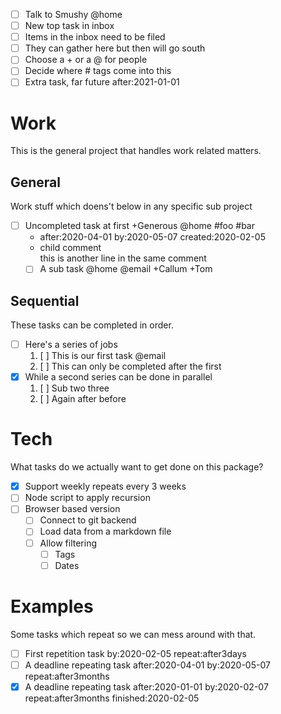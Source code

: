 - [ ] Talk to Smushy @home
- [ ] New top task in inbox
- [ ] Items in the inbox need to be filed
- [ ] They can gather here but then will go south
- [ ] Choose a + or a @ for people
- [ ] Decide where # tags come into this
- [ ] Extra task, far future after:2021-01-01

# Work

This is the general project that handles work related matters.

## General

Work stuff which doens't below in any specific sub project

- [ ] Uncompleted task at first +Generous @home #foo #bar
  - after:2020-04-01 by:2020-05-07 created:2020-02-05
  - child comment  
    this is another line in the same comment
  - [ ] A sub task @home @email +Callum +Tom

## Sequential

These tasks can be completed in order.

- [ ] Here's a series of jobs
  1. [ ] This is our first task @email
  2. [ ] This can only be completed after the first
- [x] While a second series can be done in parallel
  1. [ ] Sub two three
  2. [ ] Again after before

# Tech

What tasks do we actually want to get done on this package?

- [x] Support weekly repeats every 3 weeks
- [ ] Node script to apply recursion
- [ ] Browser based version
  - [ ] Connect to git backend
  - [ ] Load data from a markdown file
  - [ ] Allow filtering
    - [ ] Tags
    - [ ] Dates

# Examples

Some tasks which repeat so we can mess around with that.

- [ ] First repetition task by:2020-02-05 repeat:after3days
- [ ] A deadline repeating task
      after:2020-04-01 by:2020-05-07 repeat:after3months
- [x] A deadline repeating task after:2020-01-01 by:2020-02-07
      repeat:after3months finished:2020-02-05
